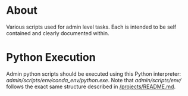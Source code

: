 # About

Various scripts used for admin level tasks. Each is intended to be self contained and clearly documented within.

# Python Execution

Admin python scripts should be executed using this Python interpreter: *admin/scripts/env/conda_env/python.exe*. Note that *admin/scripts/env/* follows the exact same structure described in [/projects/README.md](../projects/README.md#standard-project-contents).  